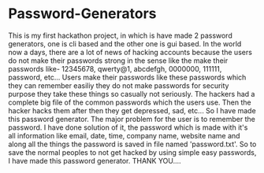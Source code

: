 # Password-Generators
This is my first hackathon project, in which is have made 2 password generators, one is cli based and the other one is gui based.
In the world now a days, there are a lot of news of hacking accounts because the users do not make their passwords strong in the sense like the make their passwords like- 12345678, qwerty@1, abcdefgh, 0000000, 111111, password, etc... 
Users make their passwords like these passwords which they can remember easiliy they do not make passwords for security purpose they take these things so  casually not seriously. The hackers had a complete big file of the common passwords which the users use. Then the hacker hacks them after then they get depressed, sad, etc... So I have made this password generator. 
The major problem for the user is to remember the password. I have done solution of it, the password which is made with it's all information like email, date, time, company name, website name and along all the things the password is saved in file named 'password.txt'.
So to save the normal peoples to not get hacked by using simple easy passwords, I have made this password generator.
THANK YOU....
 
